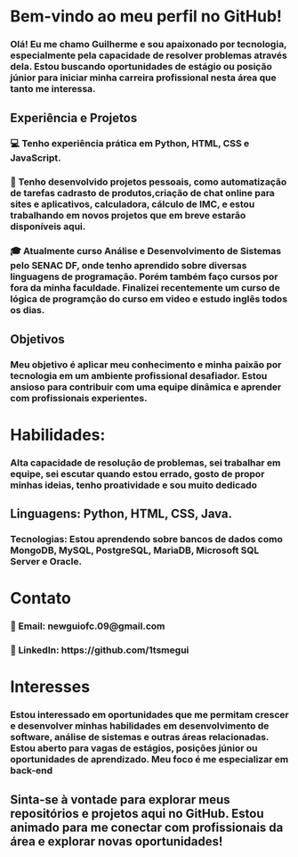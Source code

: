 <h1>Bem-vindo ao meu perfil no GitHub!</h1>


<h3>Olá! Eu me chamo Guilherme e sou apaixonado por tecnologia, especialmente pela capacidade de resolver problemas através dela. Estou buscando oportunidades de estágio ou posição júnior para iniciar minha carreira profissional nesta área que tanto me interessa.</h3>

<h2>Experiência e Projetos</h2>


<h3>💻 Tenho experiência prática em Python, HTML, CSS e JavaScript.</h3>

<h3>🚀 Tenho desenvolvido projetos pessoais, como automatização de tarefas cadrasto de produtos,criação de chat online para sites e aplicativos, calculadora, cálculo de IMC, e estou trabalhando em novos projetos que em breve estarão disponíveis aqui.</h3>

<h3>🎓 Atualmente curso Análise e Desenvolvimento de Sistemas pelo SENAC DF, onde tenho aprendido sobre diversas linguagens de programação. Porém também faço cursos por fora 
da minha faculdade. Finalizei recentemente um curso  de lógica de programção do curso em video  e estudo inglês todos os dias. </h3>

<h2>Objetivos</h2>

<h3>Meu objetivo é aplicar meu conhecimento e minha paixão por tecnologia em um ambiente profissional desafiador. Estou ansioso para contribuir com uma equipe dinâmica e aprender com profissionais experientes.</h3>

<h1>Habilidades:</h1> 
<h3>Alta capacidade de resolução de problemas, sei trabalhar em equipe, sei escutar quando estou errado, gosto de propor minhas ideias, tenho proatividade e sou muito dedicado </h3>

<h2>Linguagens: Python, HTML, CSS, Java.</h2>

<h3>Tecnologias: Estou aprendendo sobre bancos de dados como MongoDB, MySQL, PostgreSQL, MariaDB, Microsoft SQL Server e Oracle.</h3>

<h1>Contato</h1>
<h3>📧 Email: newguiofc.09@gmail.com</h3>
<h3>🔗 LinkedIn: https://github.com/1tsmegui</h3>


<h1>Interesses</h1>

<h3>Estou interessado em oportunidades que me permitam crescer e desenvolver minhas habilidades em desenvolvimento de software, análise de sistemas e outras áreas relacionadas. Estou aberto para vagas de  estágios, posições júnior ou oportunidades de aprendizado. Meu foco é me especializar em back-end</h3>

<h2>Sinta-se à vontade para explorar meus repositórios e projetos aqui no GitHub. Estou animado para me conectar com profissionais da área e explorar novas oportunidades!</h2>


